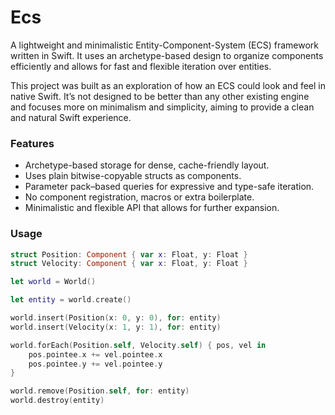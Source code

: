 # Ecs
A lightweight and minimalistic Entity-Component-System (ECS) framework written in Swift. It uses an archetype-based design to organize components efficiently and allows for fast and flexible iteration over entities.

This project was built as an exploration of how an ECS could look and feel in native Swift. It’s not designed to be better than any other existing engine and focuses more on minimalism and simplicity, aiming to provide a clean and natural Swift experience.

### Features

- Archetype-based storage for dense, cache-friendly layout.
- Uses plain bitwise-copyable structs as components.
- Parameter pack–based queries for expressive and type-safe iteration.
- No component registration, macros or extra boilerplate.
- Minimalistic and flexible API that allows for further expansion.

### Usage

```swift
struct Position: Component { var x: Float, y: Float }
struct Velocity: Component { var x: Float, y: Float }

let world = World()

let entity = world.create()

world.insert(Position(x: 0, y: 0), for: entity)
world.insert(Velocity(x: 1, y: 1), for: entity)

world.forEach(Position.self, Velocity.self) { pos, vel in
    pos.pointee.x += vel.pointee.x
    pos.pointee.y += vel.pointee.y
}

world.remove(Position.self, for: entity)
world.destroy(entity)
```
